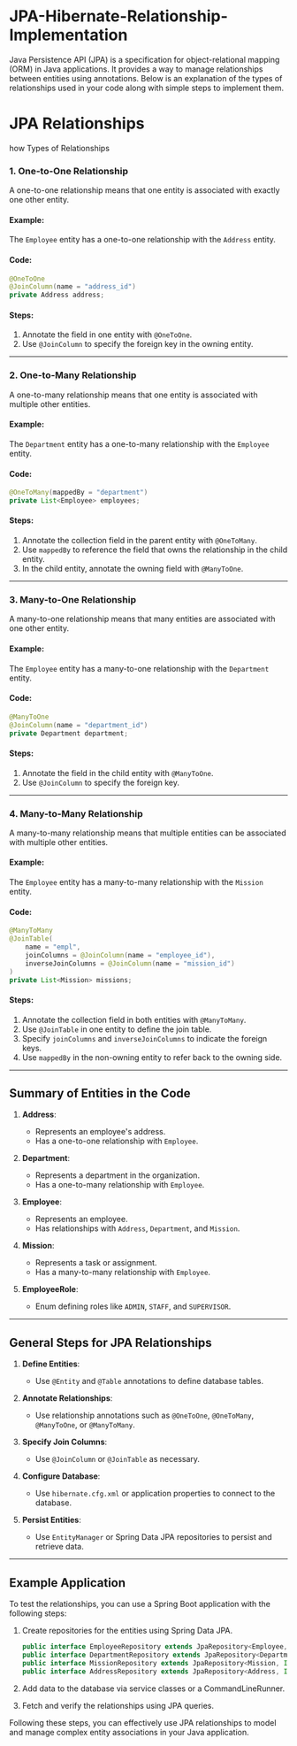 # JPA-Hibernate-Relationship-Implementation
Java Persistence API (JPA) is a specification for object-relational mapping (ORM) in Java applications. It provides a way to manage relationships between entities using annotations. Below is an explanation of the types of relationships used in your code along with simple steps to implement them.

# JPA Relationships

how Types of Relationships

### 1. **One-to-One Relationship**

A one-to-one relationship means that one entity is associated with exactly one other entity.

#### Example:

The `Employee` entity has a one-to-one relationship with the `Address` entity.

#### Code:

```java
@OneToOne
@JoinColumn(name = "address_id")
private Address address;
```

#### Steps:

1. Annotate the field in one entity with `@OneToOne`.
2. Use `@JoinColumn` to specify the foreign key in the owning entity.

---

### 2. **One-to-Many Relationship**

A one-to-many relationship means that one entity is associated with multiple other entities.

#### Example:

The `Department` entity has a one-to-many relationship with the `Employee` entity.

#### Code:

```java
@OneToMany(mappedBy = "department")
private List<Employee> employees;
```

#### Steps:

1. Annotate the collection field in the parent entity with `@OneToMany`.
2. Use `mappedBy` to reference the field that owns the relationship in the child entity.
3. In the child entity, annotate the owning field with `@ManyToOne`.

---

### 3. **Many-to-One Relationship**

A many-to-one relationship means that many entities are associated with one other entity.

#### Example:

The `Employee` entity has a many-to-one relationship with the `Department` entity.

#### Code:

```java
@ManyToOne
@JoinColumn(name = "department_id")
private Department department;
```

#### Steps:

1. Annotate the field in the child entity with `@ManyToOne`.
2. Use `@JoinColumn` to specify the foreign key.

---

### 4. **Many-to-Many Relationship**

A many-to-many relationship means that multiple entities can be associated with multiple other entities.

#### Example:

The `Employee` entity has a many-to-many relationship with the `Mission` entity.

#### Code:

```java
@ManyToMany
@JoinTable(
    name = "empl",
    joinColumns = @JoinColumn(name = "employee_id"),
    inverseJoinColumns = @JoinColumn(name = "mission_id")
)
private List<Mission> missions;
```

#### Steps:

1. Annotate the collection field in both entities with `@ManyToMany`.
2. Use `@JoinTable` in one entity to define the join table.
3. Specify `joinColumns` and `inverseJoinColumns` to indicate the foreign keys.
4. Use `mappedBy` in the non-owning entity to refer back to the owning side.

---

## Summary of Entities in the Code

1. **Address**:

   - Represents an employee's address.
   - Has a one-to-one relationship with `Employee`.

2. **Department**:

   - Represents a department in the organization.
   - Has a one-to-many relationship with `Employee`.

3. **Employee**:

   - Represents an employee.
   - Has relationships with `Address`, `Department`, and `Mission`.

4. **Mission**:

   - Represents a task or assignment.
   - Has a many-to-many relationship with `Employee`.

5. **EmployeeRole**:

   - Enum defining roles like `ADMIN`, `STAFF`, and `SUPERVISOR`.

---

## General Steps for JPA Relationships

1. **Define Entities**:

   - Use `@Entity` and `@Table` annotations to define database tables.

2. **Annotate Relationships**:

   - Use relationship annotations such as `@OneToOne`, `@OneToMany`, `@ManyToOne`, or `@ManyToMany`.

3. **Specify Join Columns**:

   - Use `@JoinColumn` or `@JoinTable` as necessary.

4. **Configure Database**:

   - Use `hibernate.cfg.xml` or application properties to connect to the database.

5. **Persist Entities**:

   - Use `EntityManager` or Spring Data JPA repositories to persist and retrieve data.

---

## Example Application

To test the relationships, you can use a Spring Boot application with the following steps:

1. Create repositories for the entities using Spring Data JPA.

   ```java
   public interface EmployeeRepository extends JpaRepository<Employee, Integer> {}
   public interface DepartmentRepository extends JpaRepository<Department, Integer> {}
   public interface MissionRepository extends JpaRepository<Mission, Integer> {}
   public interface AddressRepository extends JpaRepository<Address, Integer> {}
   ```

2. Add data to the database via service classes or a CommandLineRunner.

3. Fetch and verify the relationships using JPA queries.

Following these steps, you can effectively use JPA relationships to model and manage complex entity associations in your Java application.

 
